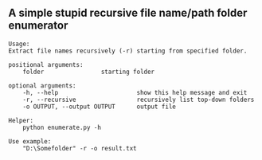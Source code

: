 ## A simple stupid recursive file name/path folder enumerator

```
Usage:
Extract file names recursively (-r) starting from specified folder.

positional arguments:
    folder                starting folder

optional arguments:
    -h, --help                      show this help message and exit
    -r, --recursive                 recursively list top-down folders
    -o OUTPUT, --output OUTPUT      output file

Helper:
    python enumerate.py -h
```
```
Use example:
    "D:\Somefolder" -r -o result.txt
```
